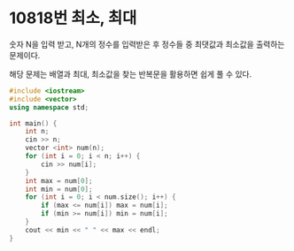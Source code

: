 # 10818번 최소, 최대

숫자 N을 입력 받고, N개의 정수를 입력받은 후 정수들 중 최댓값과 최소값을 출력하는 문제이다.

해당 문제는 배열과 최대, 최소값을 찾는 반복문을 활용하면 쉽게 풀 수 있다.

```cpp
#include <iostream>
#include <vector>
using namespace std;

int main() {
	int n;
	cin >> n;
	vector <int> num(n);
	for (int i = 0; i < n; i++) {
		cin >> num[i];
	}
	int max = num[0];
	int min = num[0];
	for (int i = 0; i < num.size(); i++) {
		if (max <= num[i]) max = num[i];
		if (min >= num[i]) min = num[i];
	}
	cout << min << " " << max << endl;
}
```
